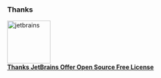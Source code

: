 ### Thanks

<a href="https://www.jetbrains.com/?from=spring-boot-demo"><img src="http://static.xkcoding.com/spring-boot-demo/064312.jpg" width="100px" alt="jetbrains"><br />**Thanks JetBrains Offer Open Source Free License**</a>
